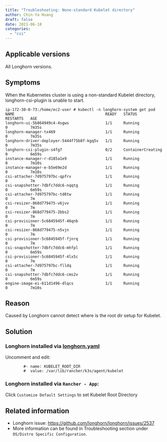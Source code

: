 ```yaml
---
title: "Troubleshooting: None-standard Kubelet directory"
author: Chin-Ya Huang
draft: false
date: 2021-06-18
categories:
  - "csi"
---
```


## Applicable versions

All Longhorn versions.

## Symptoms

When the Kubernetes cluster is using a non-standard Kubelet directory, longhorn-csi-plugin is unable to start.
```
ip-172-30-0-73:/home/ec2-user # kubectl -n longhorn-system get pod
NAME                                        READY   STATUS              RESTARTS   AGE
longhorn-ui-5b864949c4-4sgws                1/1     Running             0          7m35s
longhorn-manager-tx469                      1/1     Running             0          7m35s
longhorn-driver-deployer-5444f75b8f-kgq5v   1/1     Running             0          7m35s
longhorn-csi-plugin-s4fg7                   0/2     ContainerCreating   0          6m59s
instance-manager-r-d185a1e9                 1/1     Running             0          7m10s
instance-manager-e-b5e69e2d                 1/1     Running             0          7m10s
csi-attacher-7d975797bc-qpfrv               1/1     Running             0          7m
csi-snapshotter-7dbfc7ddc6-nqqtg            1/1     Running             0          6m59s
csi-attacher-7d975797bc-td6tw               1/1     Running             0          7m
csi-resizer-868d779475-v6jvv                1/1     Running             0          7m
csi-resizer-868d779475-2bbs2                1/1     Running             0          7m
csi-provisioner-5c6845945f-46qnb            1/1     Running             0          7m
csi-resizer-868d779475-n5vjn                1/1     Running             0          7m
csi-provisioner-5c6845945f-fjnrq            1/1     Running             0          7m
csi-snapshotter-7dbfc7ddc6-mhfpl            1/1     Running             0          6m59s
csi-provisioner-5c6845945f-4lx5c            1/1     Running             0          7m
csi-attacher-7d975797bc-flldq               1/1     Running             0          7m
csi-snapshotter-7dbfc7ddc6-cms2v            1/1     Running             0          6m59s
engine-image-ei-611d1496-dlqcs              1/1     Running             0          7m10s
```

## Reason

Caused by Longhorn cannot detect where is the root dir setup for Kubelet.

## Solution

### Longhorn installed via [longhorn.yaml](https://github.com/longhorn/longhorn/blob/master/deploy/longhorn.yaml)

  Uncomment and edit:
  ```
          #- name: KUBELET_ROOT_DIR
          #  value: /var/lib/rancher/k3s/agent/kubelet
  ```

### Longhorn installed via `Rancher - App`:

  Click `Customize Default Settings` to set Kubelet Root Directory

## Related information

* Longhorn issue: https://github.com/longhorn/longhorn/issues/2537
* More information can be found in Troubleshooting section under `OS/Distro Specific Configuration`.
